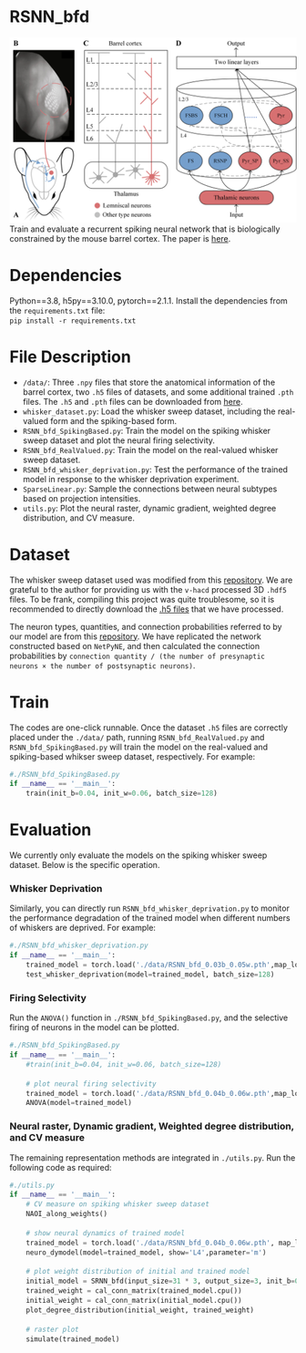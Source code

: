 # RSNN_bfd
![outline](./Fig_outline.png "Outline")
Train and evaluate a recurrent spiking neural network that is biologically constrained by the mouse barrel cortex. The paper is [here](https://openreview.net/forum?id=UvfI4grcM7&referrer=%5BAuthor%20Console%5D(%2Fgroup%3Fid%3DICLR.cc%2F2025%2FConference%2FAuthors%23your-submissions)).
# Dependencies
Python==3.8, h5py==3.10.0, pytorch==2.1.1. 
Install the dependencies from the `requirements.txt` file:   
`pip install -r requirements.txt`
# File Description
* `/data/`:  Three `.npy` files that store the anatomical information of the barrel cortex, two `.h5` files of datasets, and some additional trained `.pth` files. The `.h5` and `.pth` files can be downloaded from [here](https://pan.quark.cn/s/6d41efaccd6c).
* `whisker_dataset.py`:  Load the whisker sweep dataset, including the real-valued form and the spiking-based form.
* `RSNN_bfd_SpikingBased.py`: Train the model on the spiking whisker sweep dataset and plot the neural firing selectivity.
* `RSNN_bfd_RealValued.py`: Train the model on the real-valued whisker sweep dataset.
* `RSNN_bfd_whisker_deprivation.py`: Test the performance of the trained model in response to the whisker deprivation experiment.
* `SparseLinear.py`: Sample the connections between neural subtypes based on projection intensities.
* `utils.py`: Plot the neural raster, dynamic gradient, weighted degree distribution, and CV measure.
# Dataset
The whisker sweep dataset used was modified from this [repository](https://github.com/neuroailab/whisker_model). We are grateful to the author for providing us with the `v-hacd` processed 3D `.hdf5` files. To be frank, compiling this project was quite troublesome, so it is recommended to directly download the [.h5 files](https://pan.quark.cn/s/6d41efaccd6c) that we have processed.

The neuron types, quantities, and connection probabilities referred to by our model are from this [repository](https://github.com/DepartmentofNeurophysiology/Cortical-representation-of-touch-in-silico-NetPyne). We have replicated the network constructed based on `NetPyNE`, and then calculated the connection probabilities by `connection quantity / (the number of presynaptic neurons × the number of postsynaptic neurons)`.
# Train
The codes are one-click runnable. Once the dataset `.h5` files are correctly placed under the `./data/` path, running `RSNN_bfd_RealValued.py` and `RSNN_bfd_SpikingBased.py` will train the model on the real-valued and spiking-based whikser sweep dataset, respectively. For example:
```python
#./RSNN_bfd_SpikingBased.py
if __name__ == '__main__':  
    train(init_b=0.04, init_w=0.06, batch_size=128)
```
# Evaluation
We currently only evaluate the models on the spiking whisker sweep dataset. Below is the specific operation.
### Whisker Deprivation
Similarly, you can directly run `RSNN_bfd_whisker_deprivation.py` to monitor the performance degradation of the trained model when different numbers of whiskers are deprived. For example:
```python
#./RSNN_bfd_whisker_deprivation.py
if __name__ == '__main__':
    trained_model = torch.load('./data/RSNN_bfd_0.03b_0.05w.pth',map_location='cuda')
    test_whisker_deprivation(model=trained_model, batch_size=128)
```
### Firing Selectivity
Run the `ANOVA()` function in `./RSNN_bfd_SpikingBased.py`, and the selective firing of neurons in the model can be plotted.
```python
#./RSNN_bfd_SpikingBased.py
if __name__ == '__main__':
    #train(init_b=0.04, init_w=0.06, batch_size=128)

    # plot neural firing selectivity
    trained_model = torch.load('./data/RSNN_bfd_0.04b_0.06w.pth',map_location='cuda')
    ANOVA(model=trained_model)
```

### Neural raster, Dynamic gradient, Weighted degree distribution, and CV measure
The remaining representation methods are integrated in `./utils.py`. Run the following code as required:
```python
#./utils.py
if __name__ == '__main__':
    # CV measure on spiking whisker sweep dataset
    NAOI_along_weights()

    # show neural dynamics of trained model
    trained_model = torch.load('./data/RSNN_bfd_0.04b_0.06w.pth', map_location='cuda')
    neuro_dymodel(model=trained_model, show='L4',parameter='m')

    # plot weight distribution of initial and trained model
    initial_model = SRNN_bfd(input_size=31 * 3, output_size=3, init_b=0.04, init_w=0.06).cuda()
    trained_weight = cal_conn_matrix(trained_model.cpu())
    initial_weight = cal_conn_matrix(initial_model.cpu())
    plot_degree_distribution(initial_weight, trained_weight)

    # raster plot
    simulate(trained_model)
```
